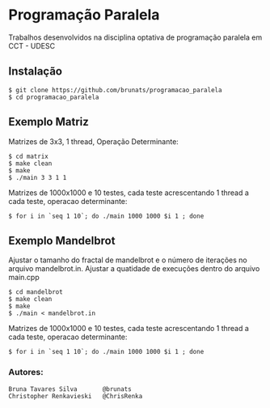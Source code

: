 # Programação Paralela
Trabalhos desenvolvidos na disciplina optativa de programação paralela em CCT - UDESC
## Instalação
```
$ git clone https://github.com/brunats/programacao_paralela
$ cd programacao_paralela
```

## Exemplo Matriz
Matrizes de 3x3, 1 thread, Operação Determinante:
```
$ cd matrix
$ make clean
$ make
$ ./main 3 3 1 1
```
Matrizes de 1000x1000 e 10 testes, cada teste acrescentando 1 thread a cada teste, operacao determinante:
```
$ for i in `seq 1 10`; do ./main 1000 1000 $i 1 ; done

```

## Exemplo Mandelbrot
Ajustar o tamanho do fractal de mandelbrot e o número de iterações no arquivo mandelbrot.in.
Ajustar a quatidade de execuções dentro do arquivo main.cpp
```
$ cd mandelbrot
$ make clean
$ make
$ ./main < mandelbrot.in
```
Matrizes de 1000x1000 e 10 testes, cada teste acrescentando 1 thread a cada teste, operacao determinante:
```
$ for i in `seq 1 10`; do ./main 1000 1000 $i 1 ; done

```

### Autores:
```
Bruna Tavares Silva       @brunats
Christopher Renkavieski   @ChrisRenka
```
